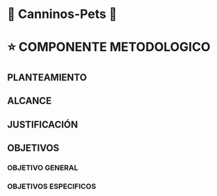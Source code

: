 # :dog: Canninos-Pets :dog:

# :star: COMPONENTE METODOLOGICO

## PLANTEAMIENTO
## ALCANCE
## JUSTIFICACIÓN
## OBJETIVOS
### OBJETIVO GENERAL
### OBJETIVOS ESPECIFICOS
